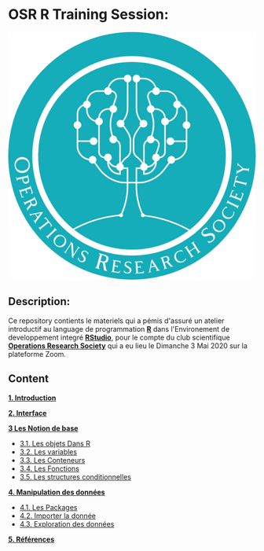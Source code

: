 # OSR R Training Session:

![ORS Logo](./img/logo.png)

## Description:

Ce repository contients le materiels qui a pémis d'assuré un atelier introductif au language de programmation [**R**](https://cran.r-project.org/) dans l'Environement de developpement integré [**RStudio**](https://rstudio.com/), pour le compte du club scientifique [**Operations Research Society**](https://www.facebook.com/orsocietyclub/) qui a eu lieu le Dimanche 3 Mai 2020 sur la plateforme Zoom.

## Content

**[1. Introduction](#heading--1)**

**[2. Interface](#heading--2)**

**[3 Les Notion de base](#heading--3)**

- [3.1. Les objets Dans R](#heading--3-1)
- [3.2. Les variables](#heading--3-2)
- [3.3. Les Conteneurs](#heading--3-3)
- [3.4. Les Fonctions](#heading--3-4)
- [3.5. Les structures conditionnelles](#heading--3-5)

**[4. Manipulation des données](#heading--4)**

- [4.1. Les Packages](#heading--4-1)
- [4.2. Importer la donnée](#heading--4-2)
- [4.3. Exploration des données](#heading--4-3)

**[5. Références](#heading--4)**
